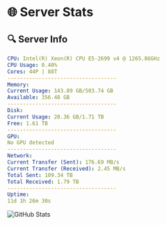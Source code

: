 # 🌐 Server Stats
## 🔍 Server Info
```yaml
CPU: Intel(R) Xeon(R) CPU E5-2699 v4 @ 1265.86GHz
CPU Usage: 0.40%
Cores: 44P | 88T
-----------------------------------
Memory:
Current Usage: 143.89 GB/503.74 GB
Available: 356.48 GB
-----------------------------------
Disk:
Current Usage: 20.36 GB/1.71 TB
Free: 1.61 TB
-----------------------------------
GPU:
No GPU detected
-----------------------------------
Network:
Current Transfer (Sent): 176.69 MB/s
Current Transfer (Received): 2.45 MB/s
Total Sent: 109.34 TB
Total Received: 1.79 TB
-----------------------------------
Uptime:
11d 1h 26m 30s
```
![GitHub Stats](https://img.shields.io/badge/Updated-2025-02-19_00:09:48-blue)